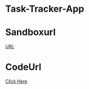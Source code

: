 # Task-Tracker-App

# Sandboxurl
<a href="https://hw6sv.csb.app/">URL</a> 

# CodeUrl
<a href="https://codesandbox.io/s/elegant-ramanujan-hw6sv?file=/src/App.js">Click Here</a>

